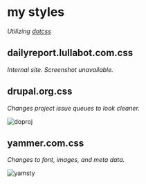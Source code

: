 # my styles
_Utilizing [dotcss](https://github.com/stewart/dotcss)_

## dailyreport.lullabot.com.css
_Internal site. Screenshot unavailable._

## drupal.org.css
_Changes project issue queues to look cleaner._

![doproj](https://img.skitch.com/20120712-7iryqq47ubhjp96pci1s2b5h7.png)

## yammer.com.css
_Changes to font, images, and meta data._

![yamsty](https://d2oawfjgoy88bd.cloudfront.net/505b7533e4b0113a9e139cf8/505b7551e4b0113a9e139cfa/50a66d0ce4b019aa81d189f4.png?Expires=1353084258&Signature=WIAh6OoxXtqrcw4euRXkprH~b0f6felG~HmKOYRg6W3T3BrjCIFOFtuq9OKzUxzaa6l8a3JW3Wb7~fOxrSU1ZWOkq0LG5ITCxO-LRLg1eJkjLI5ebn6R9rJSrBP3ZzMlEfx551XDvAi98D59YI74Gxz0EKGFutrtTEw-cF9kTAQ_&Key-Pair-Id=APKAITAZRW24HHYVXS3A)